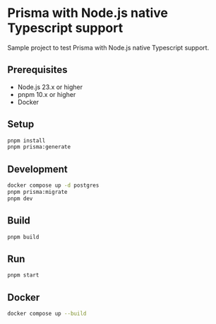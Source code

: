 # Prisma with Node.js native Typescript support

Sample project to test Prisma with Node.js native Typescript support.

## Prerequisites

- Node.js 23.x or higher
- pnpm 10.x or higher
- Docker

## Setup

```bash
pnpm install
pnpm prisma:generate
```

## Development

```bash
docker compose up -d postgres
pnpm prisma:migrate
pnpm dev
```

## Build

```bash
pnpm build
```

## Run

```bash
pnpm start
```

## Docker

```bash
docker compose up --build
```

